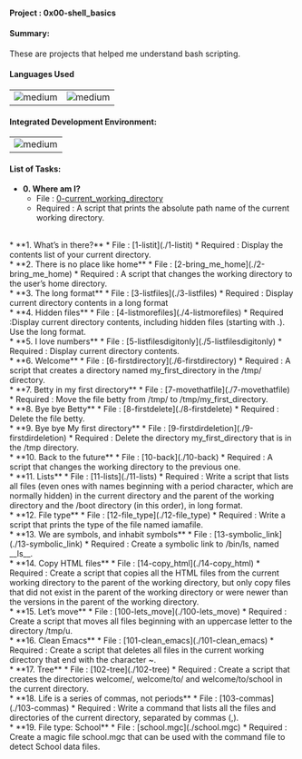 <h4>Project : 0x00-shell_basics</h4>
<h4>Summary: </h4>
These are projects that helped me understand bash scripting.

<h4>Languages Used</h4>
<table>
  <tr>
    <td><img alt="medium" src="https://img.shields.io/badge/Shell_Script-121011?style=for-the-badge&logo=gnu-bash&logoColor=white"></td>
    <td><img alt="medium" src="https://img.shields.io/badge/Markdown-000000?style=for-the-badge&logo=markdown&logoColor=white"></td>
  </tr>
</table>

<h4>Integrated Development Environment:</h4>
<table>
  <tr>
<td><img alt="medium" src="https://img.shields.io/badge/Emacs-%237F5AB6.svg?&style=for-the-badge&logo=gnu-emacs&logoColor=white"></td>
  </tr>
</table>
  
  <h4>List of Tasks:</h4>

* **0. Where am I?**
  * File : [0-current_working_directory](./0-current_working_directory)
  * Required : A script that prints the absolute path name of the current working directory.  
 <br> 
* **1. What’s in there?**
  * File : [1-listit](./1-listit)
  * Required : Display the contents list of your current directory.
 <br>  
* **2. There is no place like home**
  * File : [2-bring_me_home](./2-bring_me_home)
  * Required : A script that changes the working directory to the user’s home directory.
   <br>   
* **3. The long format**
  * File : [3-listfiles](./3-listfiles)
  * Required : Display current directory contents in a long format
 <br> 
* **4. Hidden files**
  * File : [4-listmorefiles](./4-listmorefiles)
  * Required :Display current directory contents, including hidden files (starting with .). Use the long format.
   <br>   
* **5. I love numbers**
  * File : [5-listfilesdigitonly](./5-listfilesdigitonly)
  * Required : Display current directory contents.
 <br> 
* **6. Welcome**
  * File : [6-firstdirectory](./6-firstdirectory)
  * Required : A script that creates a directory named my_first_directory in the /tmp/ directory.
   <br>   
* **7. Betty in my first directory**
  * File : [7-movethatfile](./7-movethatfile)
  * Required : Move the file betty from /tmp/ to /tmp/my_first_directory.
 <br> 
* **8. Bye bye Betty**
  * File : [8-firstdelete](./8-firstdelete)
  * Required : Delete the file betty.
    <br>    
* **9. Bye bye My first directory**
  * File : [9-firstdirdeletion](./9-firstdirdeletion)
  * Required : Delete the directory my_first_directory that is in the /tmp directory.
 <br> 
* **10. Back to the future**
  * File : [10-back](./10-back)
  * Required : A script that changes the working directory to the previous one.
 <br> 
* **11. Lists**
  * File : [11-lists](./11-lists)
  * Required : Write a script that lists all files (even ones with names beginning with a period character, which are normally hidden) in the current directory and the parent of the working directory and the /boot directory (in this order), in long format.
 <br> 
* **12. File type**
  * File : [12-file_type](./12-file_type)
  * Required : Write a script that prints the type of the file named iamafile.
  <br>  
* **13. We are symbols, and inhabit symbols**
  * File : [13-symbolic_link](./13-symbolic_link)
  * Required : Create a symbolic link to /bin/ls, named __ls__.
 <br> 
* **14. Copy HTML files**
  * File : [14-copy_html](./14-copy_html)
  * Required : Create a script that copies all the HTML files from the current working directory to the parent of the working directory, but only copy files that did not exist in the parent of the working directory or were newer than the versions in the parent of the working directory.
   <br>   
* **15. Let’s move**
  * File : [100-lets_move](./100-lets_move)
  * Required : Create a script that moves all files beginning with an uppercase letter to the directory /tmp/u.
 <br> 
* **16. Clean Emacs**
  * File : [101-clean_emacs](./101-clean_emacs)
  * Required : Create a script that deletes all files in the current working directory that end with the character ~.
  <br>  
* **17. Tree**
  * File : [102-tree](./102-tree)
  * Required : Create a script that creates the directories welcome/, welcome/to/ and welcome/to/school in the current directory.
 <br> 
* **18. Life is a series of commas, not periods**
  * File : [103-commas](./103-commas)
  * Required : Write a command that lists all the files and directories of the current directory, separated by commas (,).
  <br>  
  * **19. File type: School**
  * File : [school.mgc](./school.mgc)
  * Required : Create a magic file school.mgc that can be used with the command file to detect School data files.
 <br>
